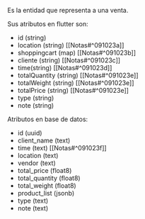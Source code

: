 Es la entidad que representa a una venta. 

Sus atributos en flutter son:
- id (string) 
- location (string) [[Notas#^091023a]]
- shoppingcart (map) [[Notas#^091023b]]
- cliente (string) [[Notas#^091023c]]
- time(string) [[Notas#^091023d]]
- totalQuantity (string) [[Notas#^091023e]]
- totalWeight (string) [[Notas#^091023e]]
- totalPrice (string) [[Notas#^091023e]]
- type (string)
- note (string)

Atributos en base de datos:
- id (uuid)
- client_name (text)
- time (text) [[Notas#^091023f]]
- location (text)
- vendor (text)
- total_price (float8)
- total_quantity (float8)
- total_weight (float8)
- product_list (jsonb)
- type (text)
- note (text)